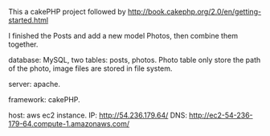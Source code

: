 This a cakePHP project followed by http://book.cakephp.org/2.0/en/getting-started.html

I finished the Posts and add a new model Photos, then combine them together.

database: MySQL, two tables: posts, photos. Photo table only store the path of the photo, image files are stored in file system.

server: apache.

framework: cakePHP.

host: aws ec2 instance. IP: http://54.236.179.64/  DNS: http://ec2-54-236-179-64.compute-1.amazonaws.com/
